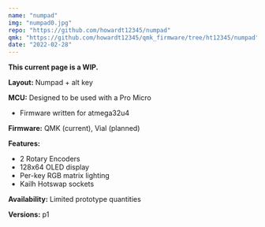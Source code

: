 ```yaml
---
name: "numpad"
img: "numpad0.jpg"
repo: "https://github.com/howardt12345/numpad"
qmk: "https://github.com/howardt12345/qmk_firmware/tree/ht12345/numpad"
date: "2022-02-28"
---
```


**This current page is a WIP.**

**Layout:** Numpad + alt key

**MCU:** Designed to be used with a Pro Micro
- Firmware written for atmega32u4

**Firmware:** QMK (current), Vial (planned)

**Features:**
- 2 Rotary Encoders
- 128x64 OLED display
- Per-key RGB matrix lighting
- Kailh Hotswap sockets

**Availability:** Limited prototype quantities

**Versions:** p1